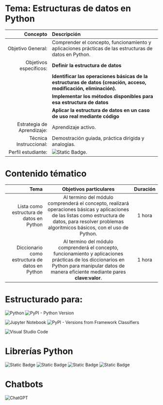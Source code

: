 
# Tema: Estructuras de datos en Python
|Concepto|Descripción|
|-:|:-|
|Objetivo General:|Comprender el concepto, funcionamiento y aplicaciones prácticas de las estructuras de datos en Python.|
|Objetivos específicos:|**Definir la estructura de datos**| 
| |**Identificar las operaciones básicas de la estructuras de datos (creación, acceso, modificación, eliminación).**|
| |**Implementar los métodos disponibles para esa estructura de datos**|
| |**Aplicar la estructura de datos en un caso de uso real mediante código**|
|Estrategia de Aprendizaje:|Aprendizaje activo.|
|Técnica Instruccional:|Demostración guiada, práctica dirigida y analogías.|
|Perfíl estudiante:|![Static Badge](https://img.shields.io/badge/Nivel-B%C3%A1sico-white).|

# Contenido tématico
|Tema|Objetivos particulares|Duración|
|-:|:-:|:-:|
|Lista como estructura de datos en Python| Al termino del módulo comprenderá el concepto, realizará operaciones básicas y aplicaciones de las listas como estructura de datos, para resolver problemas algorítmicos básicos, con el uso de Python.|1 hora|
|Diccionario como estructura de datos en Python| Al termino del módulo comprenderá el concepto, funcionamiento y aplicaciones prácticas de los diccionarios en Python para manipular datos de manera eficiente mediante pares **clave:valor**.|1 hora|

# Estructurado para:
![Python](https://img.shields.io/badge/python-3670A0?style=for-the-badge&logo=python&logoColor=ffdd54) ![PyPI - Python Version](https://img.shields.io/pypi/pyversions/3) 

![Jupyter Notebook](https://img.shields.io/badge/jupyter-%23FA0F00.svg?style=for-the-badge&logo=jupyter&logoColor=white) ![PyPI - Versions from Framework Classifiers](https://img.shields.io/pypi/frameworkversions/jupyterlab/jupyterlab)

![Visual Studio Code](https://img.shields.io/badge/Visual%20Studio%20Code-0078d7.svg?style=for-the-badge&logo=visual-studio-code&logoColor=white)

# Librerías Python
![Static Badge](https://img.shields.io/badge/Lybrary-Pandas-green?labelColor=blue)
![Static Badge](https://img.shields.io/badge/Lybrary-NumPy-red?labelColor=blue)
![Static Badge](https://img.shields.io/badge/Lybrary-Matplotlib-yellow?labelColor=blue)
![Static Badge](https://img.shields.io/badge/Lybrary-Seaborn-violet?labelColor=blue)

# Chatbots
![ChatGPT](https://img.shields.io/badge/chatGPT-74aa9c?style=for-the-badge&logo=openai&logoColor=white)

